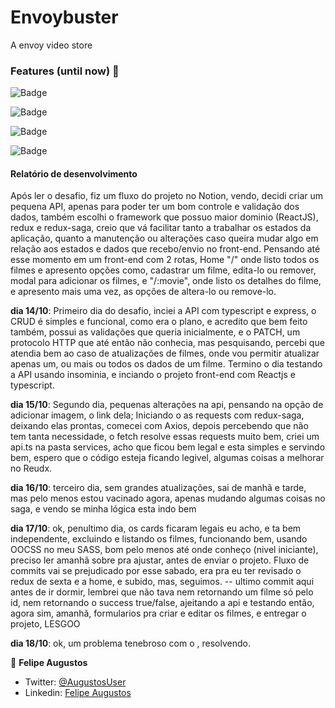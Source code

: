 # Envoybuster

A envoy video store

### Features (until now) :triumph:

![Badge](https://img.shields.io/badge/NODEJS-%23339933?style=for-the-badge&logo=nodejs)

![Badge](https://img.shields.io/badge/EXPRESS-4.17.1-%23000000?style=for-the-badge&logo=express)

![Badge](https://img.shields.io/badge/YUP-0.32.11-%23000000?style=for-the-badge)

![Badge](https://img.shields.io/badge/TYPESCRIPT-4.4.4-%233178C6?style=for-the-badge&logo=typescript)


#### Relatório de desenvolvimento

  Após ler o desafio, fiz um fluxo do projeto no Notion, vendo, decidi criar um pequena API, apenas para poder ter um bom controle e validação dos dados, também escolhi o framework que possuo maior dominio (ReactJS), redux e redux-saga, creio que vá facilitar tanto a trabalhar os estados da aplicação, quanto a manutenção ou alterações caso queira mudar algo em relação aos estados e dados que recebo/envio no front-end. 
  Pensando até esse momento em um front-end com 2 rotas, Home "/" onde listo todos os filmes e apresento opções como, cadastrar um filme, edita-lo ou remover, modal para adicionar os filmes, e "/:movie", onde listo os detalhes do filme, e apresento mais uma vez, as opções de altera-lo ou remove-lo.

  **dia 14/10**: Primeiro dia do desafio, inciei a API com typescript e express, o CRUD é simples e funcional, como era o plano, e acredito que bem feito também, possui as validações que queria inicialmente, e o PATCH, um protocolo HTTP que até então não conhecia, mas pesquisando, percebi que atendia bem ao caso de atualizações de filmes, onde vou permitir atualizar apenas um, ou mais ou todos os dados de um filme.
  Termino o dia testando a API usando insominia, e inciando o projeto front-end com Reactjs e typescript.

  **dia 15/10**: Segundo dia, pequenas alterações na api, pensando na opção de adicionar imagem, o link dela; Iniciando o as requests com redux-saga, deixando elas prontas, comecei com Axios, depois percebendo que não tem tanta necessidade, o fetch resolve essas requests muito bem, criei um api.ts na pasta services, acho que ficou bem legal e esta simples e servindo bem, espero que o código esteja ficando legivel, algumas coisas a melhorar no Reudx.

  **dia 16/10**: terceiro dia, sem grandes atualizações, sai de manhã e tarde, mas pelo menos estou vacinado agora, apenas mudando algumas coisas no saga, e vendo se minha lógica esta indo bem

  **dia 17/10**: ok, penultimo dia, os cards ficaram legais eu acho, e ta bem independente, excluindo e listando os filmes, funcionando bem, usando OOCSS no meu SASS, bom pelo menos até onde conheço (nivel iniciante), preciso ler amanhã sobre pra ajustar, antes de enviar o projeto. Fluxo de commits vai se prejudicado por esse sabado, era pra eu ter revisado o redux de sexta e a home, e subido, mas, seguimos. 
  -- ultimo commit aqui antes de ir dormir, lembrei que não tava nem retornando um filme só pelo id, nem retornando o success true/false, ajeitando a api e testando então, agora sim, amanhã, formularios pra criar e editar os filmes, e entregar o projeto, LESGOO

  **dia 18/10**: ok, um problema tenebroso com o <html data-lt-installed="true">, resolvendo.


👤 **Felipe Augustos**

- Twitter: [@AugustosUser](https://twitter.com/AugustosUser)
- Linkedin: [Felipe Augustos](https://www.linkedin.com/in/felipe-augustos/)